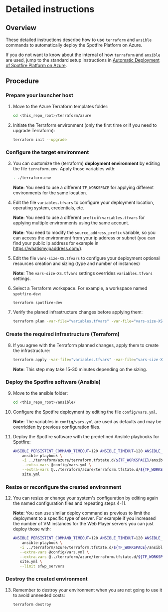 # Detailed instructions

## Overview

These detailed instructions describe how to use `terraform` and `ansible` commands to automatically deploy the Spotfire Platform on Azure.

If you do not want to know about the internal of how `terraform` and `ansible` are used, jump to the standard setup instructions in [Automatic Deployment of Spotfire Platform on Azure](../README.md).

## Procedure

### Prepare your launcher host

1. Move to the Azure Terraform templates folder:
    ```bash
    cd <this_repo_root>/terraform/azure
    ```

2. Initiate the Terraform environment (only the first time or if you need to upgrade Terraform):
    ```bash
    terraform init --upgrade
    ```

### Configure the target environment

3. You can customize the (terraform) **deployment environment** by editing the file `terraform.env`. 
   Apply those variables with:
    ```bash
    . ./terraform.env
    ```

   **Note**: You need to use a different `TF_WORKSPACE` for applying different environments for the same location.

4. Edit the file `variables.tfvars` to configure your deployment location, operating system, credentials, etc.

   **Note**: You need to use a different `prefix` in `variables.tfvars` for applying multiple environments using the same account.

   **Note**: You need to modify the `source_address_prefix` variable, so you can access the environment from your ip address or subnet 
   (you can find your public ip address for example in https://whatismyipaddress.com/).

5. Edit the file `vars-size-XS.tfvars` to configure your deployment optional resources creation and sizing (type and number of instances)

   **Note**: The `vars-size-XS.tfvars` settings overrides `variables.tfvars` settings.

6. Select a Terraform workspace. For example, a workspace named `spotfire-dev`:
    ```bash
    terraform spotfire-dev 
    ```

7. Verify the planed infrastructure changes before applying them:
    ```bash
    terraform plan -var-file="variables.tfvars" -var-file="vars-size-XS.tfvars"
    ```

### Create the required infrastructure (Terraform)

8. If you agree with the Terraform planned changes, apply them to create the infrastructure:
    ```bash
    terraform apply -var-file="variables.tfvars" -var-file="vars-size-XS.tfvars" --auto-approve
    ```

    **Note**: This step may take 15-30 minutes depending on the sizing.

### Deploy the Spotfire software (Ansible)

9. Move to the ansible folder:
    ```bash
    cd <this_repo_root>/ansible/
    ```

10. Configure the Spotfire deployment by editing the file `config/vars.yml`.

    **Note**: The variables in `config/vars.yml` are used as defaults and may be overridden by previous configuration files.

11. Deploy the Spotfire software with the predefined Ansible playbooks for Spotfire:
    ```bash
    ANSIBLE_PERSISTENT_COMMAND_TIMEOUT=120 ANSIBLE_TIMEOUT=120 ANSIBLE_DISPLAY_SKIPPED_HOSTS=false ANSIBLE_HOST_KEY_CHECKING=False \
	    ansible-playbook \
        -i ../terraform/azure/terraform.tfstate.d/${TF_WORKSPACE}/ansible_config/host_groups_azure_rm.yml \
        --extra-vars @config/vars.yml \
        --extra-vars @../terraform/azure/terraform.tfstate.d/${TF_WORKSPACE}/ansible_config_files/infra.yml \
        site.yml
    ```

### Resize or reconfigure the created environment

12. You can resize or change your system's configuration by editing again the named configuration files and repeating steps 4-11.

    **Note**: You can use similar deploy command as previous to limit the deployment to a specific type of server. 
    For example if you increased the number of VM instances for the Web Player servers you can just deploy those with:
    ```bash
    ANSIBLE_PERSISTENT_COMMAND_TIMEOUT=120 ANSIBLE_TIMEOUT=120 ANSIBLE_DISPLAY_SKIPPED_HOSTS=false ANSIBLE_HOST_KEY_CHECKING=False \
		ansible-playbook \
       -i ../terraform/azure/terraform.tfstate.d/${TF_WORKSPACE}/ansible_config/host_groups_azure_rm.yml \
       --extra-vars @config/vars.yml \
       --extra-vars @../terraform/azure/terraform.tfstate.d/${TF_WORKSPACE}/ansible_config_files/infra.yml \
       site.yml \
       --limit sfwp_servers
    ```

### Destroy the created environment

13. Remember to destroy your environment when you are not going to use it to avoid unneeded costs:
    ```bash
    terraform destroy
    ```
